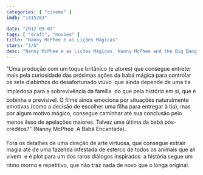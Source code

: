 ```yaml
---
categories: [ "cinema" ]
imdb: "1415283"

date: "2012-09-03"
tags: [ "draft", "movies" ]
title: "Nanny McPhee e as Lições Mágicas"
stars: "3/5"
desc: "Nanny McPhee e as Lições Mágicas. Nanny McPhee and the Big Bang (UK, 2010). Dirigido por Susanna White. Escrito por Emma Thompson, Christianna Brand. Com Maggie Gyllenhaal, Oscar Steer, Asa Butterfield, Lil Woods, Eros Vlahos, Rosie Taylor-Ritson, Daniel Mays, Rhys Ifans, Maggie Smith."
---
```

"Uma produção com um toque britânico (e atores) que consegue entreter mais pela curiosidade das próximas ações da babá mágica para controlar os sete diabinhos do desafortunado viúvo  que ainda depende de uma tia impiedosa para a sobrevivência da família  do que pela história em si, que é bobinha e previsível. O filme ainda emociona por situações naturalmente emotivas (como a decisão de escolher uma filha para entregar à tia), mas por algum motivo mágico, consegue caminhar até sua conclusão pelo menos ileso de apelações maiores. Talvez uma última da babá pós-créditos?" (Nanny McPhee  A Babá Encantada).

Fora os detalhes de uma direção de arte virtuosa, que consegue extrair magia até de uma fazenda infestada de esterco de todos os animais que ali vivem  e é plot para um dos raros diálogos inspirados  a história segue um ritmo morno e repetitivo, que não traz nada de novo que o longa original.

